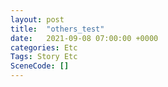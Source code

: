 ```yaml
---
layout: post
title:  "others_test"
date:   2021-09-08 07:00:00 +0000
categories: Etc
Tags: Story Etc
SceneCode: []
---
```

